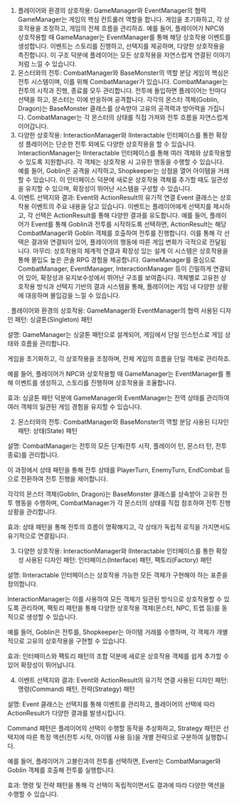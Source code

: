 1. 플레이어와 환경의 상호작용: GameManager와 EventManager의 협력
GameManager는 게임의 핵심 컨트롤러 역할을 합니다.
게임을 초기화하고, 각 상호작용을 조정하고, 게임의 전체 흐름을 관리하죠.
예를 들어, 플레이어가 NPC와 상호작용할 때 GameManager는 EventManager를 통해 해당 상호작용 이벤트를 생성합니다.
이벤트는 스토리를 진행하고, 선택지를 제공하며, 다양한 상호작용을 촉진합니다.
이 구조 덕분에 플레이어는 모든 상호작용을 자연스럽게 연결된 이야기처럼 느낄 수 있습니다.
2. 몬스터와의 전투: CombatManager와 BaseMonster의 역할 분담
게임의 핵심은 전투 시스템이며, 이를 위해 CombatManager가 있습니다.
CombatManager는 전투의 시작과 진행, 종료를 모두 관리합니다.
전투에 돌입하면 플레이어는 턴마다 선택을 하고, 몬스터는 이에 반응하며 공격합니다.
각각의 몬스터 객체(Goblin, Dragon)는 BaseMonster 클래스를 상속받아 고유의 공격력과 방어력을 가집니다.
CombatManager는 각 몬스터의 상태를 직접 가져와 전투 흐름을 자연스럽게 이어갑니다.
3. 다양한 상호작용: InteractionManager와 IInteractable 인터페이스를 통한 확장성
플레이어는 단순한 전투 외에도 다양한 상호작용을 할 수 있습니다.
InteractionManager는 IInteractable 인터페이스를 통해 여러 객체와 상호작용할 수 있도록 지원합니다.
각 객체는 상호작용 시 고유한 행동을 수행할 수 있습니다. 예를 들어, Goblin은 공격을 시작하고, Shopkeeper는 상점을 열어 아이템을 거래할 수 있습니다.
이 인터페이스 덕분에 새로운 상호작용 객체를 추가할 때도 일관성을 유지할 수 있으며, 확장성이 뛰어난 시스템을 구성할 수 있습니다.
4. 이벤트 선택지와 결과: Event와 ActionResult의 유기적 연결
Event 클래스는 상호작용 이벤트의 주요 내용을 담고 있습니다.
이벤트는 플레이어에게 선택지를 제시하고, 각 선택은 ActionResult를 통해 다양한 결과를 유도합니다.
예를 들어, 플레이어가 Event를 통해 Goblin과 전투를 시작하도록 선택하면, ActionResult는 해당 CombatManager와 Goblin 객체를 호출하여 전투를 진행합니다.
이를 통해 각 선택은 결과와 연결되어 있어, 플레이어의 행동에 따른 게임 변화가 극적으로 전달됩니다.
마무리: 상호작용의 체계적 연결과 확장성 있는 설계
이 시스템은 상호작용을 통해 몰입도 높은 콘솔 RPG 경험을 제공합니다.
GameManager를 중심으로 CombatManager, EventManager, InteractionManager 등이 긴밀하게 연결되어 있어, 확장성과 유지보수성에서 뛰어난 구조를 보여줍니다.
객체별로 고유한 상호작용 방식과 선택지 기반의 결과 시스템을 통해, 플레이어는 게임 내 다양한 상황에 대응하며 몰입감을 느낄 수 있습니다.

. 플레이어와 환경의 상호작용: GameManager와 EventManager의 협력
사용된 디자인 패턴: 싱글톤(Singleton) 패턴

설명: GameManager는 싱글톤 패턴으로 설계되어, 게임에서 단일 인스턴스로 게임 상태와 흐름을 관리합니다.

게임을 초기화하고, 각 상호작용을 조정하며, 전체 게임의 흐름을 단일 객체로 관리하죠.

예를 들어, 플레이어가 NPC와 상호작용할 때 GameManager는 EventManager를 통해 이벤트를 생성하고, 스토리를 진행하며 상호작용을 조율합니다.

효과: 싱글톤 패턴 덕분에 GameManager와 EventManager는 전역 상태를 관리하여 여러 객체의 일관된 게임 경험을 유지할 수 있습니다.

2. 몬스터와의 전투: CombatManager와 BaseMonster의 역할 분담
사용된 디자인 패턴: 상태(State) 패턴

설명: CombatManager는 전투의 모든 단계(전투 시작, 플레이어 턴, 몬스터 턴, 전투 종료)를 관리합니다.

이 과정에서 상태 패턴을 통해 전투 상태를 PlayerTurn, EnemyTurn, EndCombat 등으로 전환하여 전투 진행을 제어합니다.

각각의 몬스터 객체(Goblin, Dragon)는 BaseMonster 클래스를 상속받아 고유한 전투 행동을 수행하며, CombatManager가 각 몬스터의 상태를 직접 참조하여 전투 진행 상황을 관리합니다.

효과: 상태 패턴을 통해 전투의 흐름이 명확해지고, 각 상태가 독립적 로직을 가지면서도 유기적으로 연결됩니다.

3. 다양한 상호작용: InteractionManager와 IInteractable 인터페이스를 통한 확장성
사용된 디자인 패턴: 인터페이스(Interface) 패턴, 팩토리(Factory) 패턴

설명: IInteractable 인터페이스는 상호작용 가능한 모든 객체가 구현해야 하는 표준을 정의합니다.

InteractionManager는 이를 사용하여 모든 객체가 일관된 방식으로 상호작용할 수 있도록 관리하며, 팩토리 패턴을 통해 다양한 상호작용 객체(몬스터, NPC, 트랩 등)를 동적으로 생성할 수 있습니다.

예를 들어, Goblin은 전투를, Shopkeeper는 아이템 거래를 수행하며, 각 객체가 개별적으로 고유의 상호작용을 구현할 수 있습니다.

효과: 인터페이스와 팩토리 패턴의 조합 덕분에 새로운 상호작용 객체를 쉽게 추가할 수 있어 확장성이 뛰어납니다.

4. 이벤트 선택지와 결과: Event와 ActionResult의 유기적 연결
사용된 디자인 패턴: 명령(Command) 패턴, 전략(Strategy) 패턴

설명: Event 클래스는 선택지를 통해 이벤트를 관리하고, 플레이어의 선택에 따라 ActionResult가 다양한 결과를 발생시킵니다.

Command 패턴은 플레이어의 선택이 수행할 동작을 추상화하고, Strategy 패턴은 선택지에 따른 특정 액션(전투 시작, 아이템 사용 등)을 개별 전략으로 구분하여 실행합니다.

예를 들어, 플레이어가 고블린과의 전투를 선택하면, Event는 CombatManager와 Goblin 객체를 호출해 전투를 실행합니다.

효과: 명령 및 전략 패턴을 통해 각 선택이 독립적이면서도 결과에 따라 다양한 액션을 수행할 수 있습니다. 
